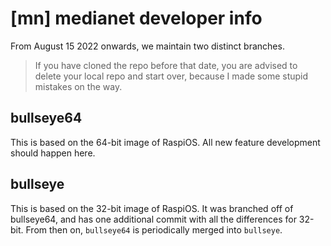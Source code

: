 # [mn] medianet developer info

From August 15 2022 onwards, we maintain two distinct
branches. 

> If you have cloned the repo before that date, you are advised
> to delete your local repo and start over, because I made some stupid
> mistakes on the way.

## bullseye64

This is based on the 64-bit image of RaspiOS. All new feature development
should happen here.

## bullseye

This is based on the 32-bit image of RaspiOS. It was branched off of
bullseye64, and has one additional commit with all the differences for
32-bit. From then on, `bullseye64` is periodically merged into `bullseye`.

